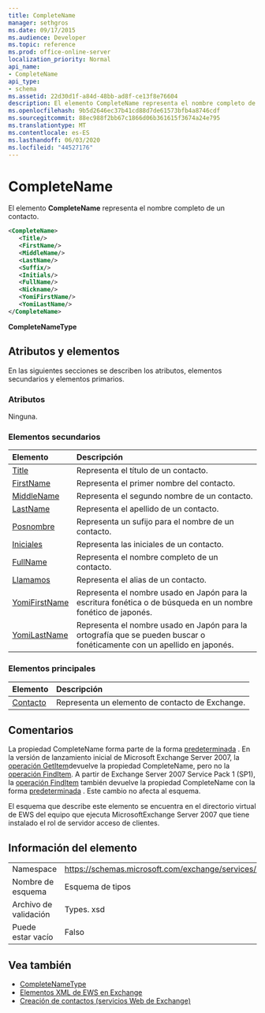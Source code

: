 ```yaml
---
title: CompleteName
manager: sethgros
ms.date: 09/17/2015
ms.audience: Developer
ms.topic: reference
ms.prod: office-online-server
localization_priority: Normal
api_name:
- CompleteName
api_type:
- schema
ms.assetid: 22d30d1f-a84d-48bb-ad8f-ce13f8e76604
description: El elemento CompleteName representa el nombre completo de un contacto.
ms.openlocfilehash: 9b5d2646ec37b41cd88d7de61573bfb4a8746cdf
ms.sourcegitcommit: 88ec988f2bb67c1866d06b361615f3674a24e795
ms.translationtype: MT
ms.contentlocale: es-ES
ms.lasthandoff: 06/03/2020
ms.locfileid: "44527176"
---
```

# <a name="completename"></a>CompleteName

El elemento **CompleteName** representa el nombre completo de un contacto. 
  
```xml
<CompleteName>
   <Title/>
   <FirstName/>
   <MiddleName/>
   <LastName/>
   <Suffix/>
   <Initials/>
   <FullName/>
   <Nickname/>
   <YomiFirstName/>
   <YomiLastName/>
</CompleteName>
```

 **CompleteNameType**
## <a name="attributes-and-elements"></a>Atributos y elementos

En las siguientes secciones se describen los atributos, elementos secundarios y elementos primarios.
  
### <a name="attributes"></a>Atributos

Ninguna.
  
### <a name="child-elements"></a>Elementos secundarios

|**Elemento**|**Descripción**|
|:-----|:-----|
|[Title](title.md) <br/> |Representa el título de un contacto.  <br/> |
|[FirstName](firstname.md) <br/> |Representa el primer nombre del contacto.  <br/> |
|[MiddleName](middlename.md) <br/> |Representa el segundo nombre de un contacto.  <br/> |
|[LastName](lastname.md) <br/> |Representa el apellido de un contacto.  <br/> |
|[Posnombre](suffix.md) <br/> |Representa un sufijo para el nombre de un contacto.  <br/> |
|[Iniciales](initials.md) <br/> |Representa las iniciales de un contacto.  <br/> |
|[FullName](fullname.md) <br/> |Representa el nombre completo de un contacto.  <br/> |
|[Llamamos](nickname.md) <br/> |Representa el alias de un contacto.  <br/> |
|[YomiFirstName](yomifirstname.md) <br/> |Representa el nombre usado en Japón para la escritura fonética o de búsqueda en un nombre fonético de japonés.  <br/> |
|[YomiLastName](yomilastname.md) <br/> |Representa el nombre usado en Japón para la ortografía que se pueden buscar o fonéticamente con un apellido en japonés.  <br/> |
   
### <a name="parent-elements"></a>Elementos principales

|**Elemento**|**Descripción**|
|:-----|:-----|
|[Contacto](contact.md) <br/> |Representa un elemento de contacto de Exchange.  <br/> |
   
## <a name="remarks"></a>Comentarios

La propiedad CompleteName forma parte de la forma [predeterminada](https://docs.microsoft.com/dotnet/api/exchangewebservices.defaultshapenamestype?view=exchange-ews-proxy) . En la versión de lanzamiento inicial de Microsoft Exchange Server 2007, la [operación GetItem](getitem-operation.md)devuelve la propiedad CompleteName, pero no la [operación FindItem](finditem-operation.md). A partir de Exchange Server 2007 Service Pack 1 (SP1), la [operación FindItem](finditem-operation.md) también devuelve la propiedad CompleteName con la forma [predeterminada](https://docs.microsoft.com/dotnet/api/exchangewebservices.defaultshapenamestype?view=exchange-ews-proxy) . Este cambio no afecta al esquema. 
  
El esquema que describe este elemento se encuentra en el directorio virtual de EWS del equipo que ejecuta MicrosoftExchange Server 2007 que tiene instalado el rol de servidor acceso de clientes.
  
## <a name="element-information"></a>Información del elemento

|||
|:-----|:-----|
|Namespace  <br/> |https://schemas.microsoft.com/exchange/services/2006/types  <br/> |
|Nombre de esquema  <br/> |Esquema de tipos  <br/> |
|Archivo de validación  <br/> |Types. xsd  <br/> |
|Puede estar vacío  <br/> |Falso  <br/> |
   
## <a name="see-also"></a>Vea también

- [CompleteNameType](https://msdn.microsoft.com/library/ExchangeWebServices.CompleteNameType.aspx)
- [Elementos XML de EWS en Exchange](ews-xml-elements-in-exchange.md)
- [Creación de contactos (servicios Web de Exchange)](https://msdn.microsoft.com/library/4845917e-70d1-481c-bbd7-011ec6571789%28Office.15%29.aspx)

